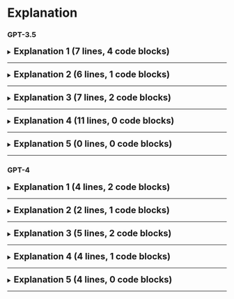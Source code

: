 # Explanation
### GPT-3.5

<details>
  <summary><span style="font-size:20px;font-weight:bold;">Explanation 1 (7 lines, 4 code blocks)</span></summary>

_This explanation suggested: [Series.append]_.

  <details>
    <summary>English (original)</summary>
  The test failure occurred in the `append` method of the `pandas.core.series.Series` class. Here is the code snippet for the `append` method:

```python
2660 :     def append(self, to_append, ignore_index=False, verify_integrity=False):
2661 :         """
2662 :         Concatenate two or more Series.
2663 :
2664 :         Parameters
2665 :         ----------
2666 :         to_append : Series or list/tuple of Series
2667 :             Series to append with self.
...
2733 :             to_concat = [self] + to_append
...
2736 :         return concat(
2737 :             to_concat, ignore_index=ignore_index, verify_integrity=verify_integrity
2738 :         )
```

Based on the error message `TypeError: can only concatenate list (not "tuple") to list`, it seems that the `to_append` parameter is expected to be a list or tuple of Series. However, in the failing test, the `tuple_input` is passed as the `to_append` argument, which is a tuple of Series.

The error occurred in this line of code:

```python
result = s.append(tuple_input)
```

Inside the `append` method, the `to_append` argument is concatenated with the `self` Series using the `+` operator. Since `to_append` is expected to be a list or tuple of Series, the code tries to concatenate the Series objects in `to_append` with the `self` Series. However, a tuple cannot be directly concatenated with a list using the `+` operator, which leads to the `TypeError` in this case.

To fix this issue, the `to_append` argument in the `append` method should be converted to a list when it is a tuple. This can be done by modifying the code as follows:

```python
if isinstance(to_append, (list, tuple)):
    to_concat = [self] + list(to_append)
else:
    to_concat = [self, to_append]
```

This modification ensures that if `to_append` is a tuple, it gets converted to a list before concatenation.

The suggested location to fix this issue is:

```
pandas.core.series.Series.append(list, ..)
```
</details>
<details>
  <summary>Korean (translated)</summary>
    `pandas.core.series.Series` 클래스의 `append` 함수 내부에서 테스트 실패가 발생했습니다. 다음은 `append` 함수의 코드 스니펫입니다:

```python
2660 :     def append(self, to_append, ignore_index=False, verify_integrity=False):
2661 :         """
2662 :         Concatenate two or more Series.
2663 :
2664 :         Parameters
2665 :         ----------
2666 :         to_append : Series or list/tuple of Series
2667 :             Series to append with self.
...
2733 :             to_concat = [self] + to_append
...
2736 :         return concat(
2737 :             to_concat, ignore_index=ignore_index, verify_integrity=verify_integrity
2738 :         )
```


에러 메세지인 `TypeError: can only concatenate list (not "tuple") to list`를 보았을 때, `to_append` 매개변수가 Series의 리스트(`list`) 혹은 튜플(`tuple`) 타입이어야 하는 것으로 보입니다. 그러나 실패 테스트에서는 Series의 튜플인 `tuple_input`이 `to_append` 인자로 전달되었습니다.

이 에러는 다음 코드 라인에서 발생했습니다:
```python
result = s.append(tuple_input)
```

`append` 함수 내에서, `to_append`인자는 `self` Series와 `+` 연산자를 사용하여 연결(concatenate)됩니다. to_append는 Series의 리스트 또는 튜플로 예상되므로 코드는 `to_append` 내의 Series 객체를 `self` Series와 연결하려고 시도합니다. 그러나 `+` 연산자를 사용하여 튜플을 직접 리스트와 연결(concatenate)할 수 없으므로 이로 인해 이 경우에 `TypeError`가 발생합니다.


이 문제를 해결하기 위해 `append` 함수 내의 `to_append` 인자는 튜플일 경우 리스트로 변환되어야 합니다. 이를 수행하기 위해 코드를 다음과 같이 수정할 수 있습니다:

```python
if isinstance(to_append, (list, tuple)):
    to_concat = [self] + list(to_append)
else:
    to_concat = [self, to_append]
```


이 수정은 `to_append`가 튜플인 경우 연결(concatenation) 전에 리스트로 변환되도록 보장합니다.

이 문제를 수정하기 위해 다음의 위치를 권장합니다:
```
pandas.core.series.Series.append(list, ..)
```
</details>
</details>
<hr>


<details>
  <summary><span style="font-size:20px;font-weight:bold;">Explanation 2 (6 lines, 1 code blocks)</span></summary>

_This explanation suggested: [Series.append]_.

  <details>
    <summary>English (original)</summary>
  The `append` method in the `pandas.core.series.Series` class is used to concatenate two or more Series objects. It takes the following parameters:

- `to_append`: Series or list/tuple of Series. The Series or list/tuple of Series objects to append with the calling Series.
- `ignore_index`: bool, default False. If True, the resulting Series will not use the index labels.
- `verify_integrity`: bool, default False. If True, an exception will be raised if the resulting Series has duplicate index values.

The method returns a concatenated Series.

Here is an example usage of the `append` method:

```python
s1 = pd.Series([1, 2, 3])
s2 = pd.Series([4, 5, 
```
</details>
<details>
  <summary>Korean (translated)</summary>

  `pandas.core.series.Series` 클래스의 `append` 함수는 두 개 이상의 Series 객체를 연결하는 데 사용됩니다. 다음과 같은 매개변수를 받습니다:

- `to_append`: Series 또는 Series의 리스트/튜플. 호출하는 Series와 연결할 Series 또는 Series의 리스트/튜플입니다.
- `ignore_index`: bool, 기본값은 False. True인 경우, 결과 Series는 인덱스 라벨을 사용하지 않습니다.
- `verify_integrity`: bool, 기본값은 False. True인 경우, 결과 Series에 중복된 인덱스 값이 있는 경우 예외가 발생합니다.

이 함수는 연결된 Series를 반환합니다.

여기에 `append` 함수의 예제 사용법이 있습니다:

```python
s1 = pd.Series([1, 2, 3])
s2 = pd.Series([4, 5, 
```

</details>
</details>
<hr>


<details>
  <summary><span style="font-size:20px;font-weight:bold;">Explanation 3 (7 lines, 2 code blocks)</span></summary>

_This explanation suggested: [Series.append]_.

  <details>
    <summary>English (original)</summary>
  The failing test `test_append_tuples` is testing the `append` method of the `Series` class in the `pandas.core.series` package. The `append` method is used to concatenate two or more `Series` objects.

Looking at the code snippet of the `append` method, we can see that it takes a `to_append` argument, which can be a `Series` object or a list/tuple of `Series` objects. If `to_append` is a list or tuple, the `append` method appends each `Series` in the list/tuple to the original `Series` object.

The error occurred at line 64 of the test code, where the `append` method is called with a tuple `tuple_input` as the `to_append` argument. The error message indicates that the `append` method can only concatenate a list, not a tuple.

To fix this issue, the `append` method should be updated to handle tuples as well. It could convert the tuple to a list before concatenation, or handle tuples as a special case.

Suggested fix:

```
pandas.core.series.Series.append(list_input, ignore_index=ignore_index, verify_integrity=verify_integrity)
```

or

```
to_concat = [self] + list(to_append)
```

Both suggested fixes modify the `append` method to handle a tuple `to_append` argument by converting it to a list before concatenation.
</details>
<details>
  <summary>Korean (translated)</summary>

실패한 테스트인 `test_append_tuples`는 `pandas.core.series` 패키지의 `Series` 클래스의 `append` 함수를 테스트하고 있습니다. `append` 함수는 두 개 이상의 `Series` 객체를 연결하는 데 사용됩니다.

`append` 함수의 코드를 살펴보면 `to_append` 인자를 사용하는데, 이 인자는 `Series` 객체이거나 `Series` 객체의 리스트/튜플일 수 있습니다. 만약 `to_append`이 리스트 또는 튜플이라면, `append` 함수는 리스트/튜플 내의 각 `Series`를 원래의 `Series`객체에 추가합니다.

에러는 `to_append`인자로 튜플 `tuple_input`을 사용하여 `append` 함수를 호출하는 테스트 코드의 64번째 줄에서 발생했습니다. 에러 메시지는 append 함수는 튜플이 아닌 리스트만 연결(concatenate)할 수 있다고 나타냅니다.

이 문제를 해결하기 위해 `append` 함수를 업데이트하여 튜플도 처리하도록 수정해야 합니다. 이를 위해 연결 전에 튜플을 리스트로 변환하거나, 튜플을 특수한 경우로 처리할 수 있습니다.

제안된 수정 사항:

```
pandas.core.series.Series.append(list_input, ignore_index=ignore_index, verify_integrity=verify_integrity)
```

또는

```
to_concat = [self] + list(to_append)
```

두 가지 제안된 수정 모두 `append` 함수가 튜플 `to_append` 인자를 연결 전에 리스트로 변환하여 처리하도록 수정합니다.

</details>
</details>
<hr>


<details>
  <summary><span style="font-size:20px;font-weight:bold;">Explanation 4 (11 lines, 0 code blocks)</span></summary>

_This explanation suggested: [Series.append]_.

  <details>
    <summary>English (original)</summary>
  Based on the code snippet of the `append` method in the `Series` class, we can see that the method takes a `to_append` parameter, which can be a `Series`, a list of `Series`, or a tuple of `Series`. The method is used to concatenate the `Series` objects together.

In the failing test `test_append_tuples`, a `Series` object `s` is created with values `[1, 2, 3]`. Then, two variables `list_input` and `tuple_input` are defined, which contain the `s` object as elements. 

The expected result is obtained by calling the `append` method on `s` with the `list_input` variable as the argument. The result is assigned to the `expected` variable.

The error occurs when calling the `append` method on `s` with the `tuple_input` variable as the argument. The error message indicates that a `TypeError` occurred, stating that a tuple cannot be concatenated to a list.

From the code snippet, we can see that the `append` method internally uses the `concat` function from `pandas.core.reshape.concat` to concatenate the `Series` objects. Specifically, in line 2733 of the `append` method, it checks if `to_append` is a list or tuple, and if so, it concatenates `self` with the elements of `to_append` using the `+` operator.

Based on this information, we can conclude that the `append` method in the `Series` class expects `to_append` to be a list or tuple of `Series` objects, not a single `Series` object.

To fix this issue, the `append` method should be modified to handle a single `Series` object as `to_append`. This can be done by converting the single `Series` object to a list or tuple before performing the concatenation.

Suggested fix:
- Class: `pandas.core.series.Series`
- Method: `append`
- Argument type: `Series`
</details>
<details>
  <summary>Korean (translated)</summary>

`Series` 클래스 안의 `append` 함수의 코드 스니펫을 살펴보면, 이 함수가 `Series`, `Series`의 리스트, 혹은 `Series`의 튜플인 `to_append` 매개변수를 받는다는 것을 알 수 있습니다. 이 함수는 `Series` 객체를 연결(concatenate)하는 데에 사용됩니다.

실패한 테스트인 `test_append_tuples`에서는 `Series` 객체 `s`가 `[1, 2, 3]`의 값을 가지고 생성됩니다. 그런 다음, `list_input`과 `tuple_input` 두 변수가 정의 되는데, 이 변수들은 `s` 객체를 원소로 포함합니다.

예상 결과는 `s`에 `list_input` 변수를 인자로 사용하여 `append` 함수를 호출하여 얻어집니다. 이 결과는 `expected` 변수에 할당됩니다.

에러는 `s`에 `tuple_input` 변수를 인자로 사용하여 인자로 `append` 함수를 호출할 때 발생합니다. 에러메세지는 `TypeError`가 발생했다는 것을 보여주며, 이는 튜플을 리스트에 연결할 수 없다고 말하고 있습니다. 

코드 스니펫을 통해 볼 때, `append` 함수가 내부적으로 `pandas.core.reshape.concat`에서 가져온 `concat` 함수를 사용하여 `Series` 객체들을 연결하고 있음을 알 수 있습니다. 구체적으로 `append` 함수의 2733번 째 줄은 `to_append`가 리스트 또는 튜플인지 확인하고, 그렇다면 `+` 연산자를 사용하여 `self`를 `to_append`의 원소와 연결합니다. 

이 정보를 기반으로 하면, `Series` 클래스의 `append` 함수는 `to_append`가 단일 `Series` 객체가 아니라 `Series` 객체의 리스트 또는 튜플임을 기대한다고 결론지을 수 있습니다. 

이 문제를 해결하기 위해 `append` 함수를 수정하여 단일 `Series` 객체를 `to_append` 함수로 처리할 수 있도록 수정해야 합니다. 이를 위해 연결을 수행하기 전에 단일 `Series` 객체를 리스트 또는 튜플로 변환할 수 있습니다.

제안된 수정 사항:
- Class: `pandas.core.series.Series`
- Method: `append`
- Argument type: `Series`

</details>
</details>
<hr>


<details>
  <summary><span style="font-size:20px;font-weight:bold;">Explanation 5 (0 lines, 0 code blocks)</span></summary>

_This explanation suggested: [Series.append]_.

None
  </details>
<hr>

### GPT-4

<details>
  <summary><span style="font-size:20px;font-weight:bold;">Explanation 1 (4 lines, 2 code blocks)</span></summary>

_The suggestion of this explanation could not be identified_.

  <details>
    <summary>English (original)</summary>
  The error seems to be caused by the append method in the Series class. The append method accepts a list or tuple of Series to append, but when it tries to add the initial Series to the list of Series to append (line 2733), it fails because you cannot concatenate a list with a tuple (which is unchangeable), resulting in a TypeError.

Here we have the snippet from the append method which is causing the error:

```python
2732 :         if isinstance(to_append, (list, tuple)):
2733 :             to_concat = [self] + to_append
2734 :         else:
2735 :             to_concat = [self, to_append]
```

The `isinstance(to_append, (list, tuple))` checks if the argument `to_append` is a list or a tuple. If this is the case (and for our failing test, the input is a tuple), the next line attempts to add the Series (`self`) with the tuple, causing the mentioned TypeError.

This can be confirmed by looking at the details of the failing test and followed error message:

```python
>       result = s.append(tuple_input)
pandas/tests/series/test_combine_concat.py:64: 
>           to_concat = [self] + to_append
pandas/core/series.py:2733: TypeError
```
</details>
<details>
  <summary>Korean (translated)</summary>

이 오류는 `Series` 클래스의 `append` 함수에서 발생하는 것으로 보입니다. append 함수는 추가할 Series의 리스트나 튜플을 입력받는데, 초기 Series를 Series의 리스트에 추가할 때 리스트를 튜플(변경할 수 없는 자료형)과 연결할 수 없기 때문에 `TypeError`가 나고 실패합니다 (2733번째 줄).

오류를 발생시키는 `append` 함수의 스니펫은 다음과 같습니다:

```python
2732 :         if isinstance(to_append, (list, tuple)):
2733 :             to_concat = [self] + to_append
2734 :         else:
2735 :             to_concat = [self, to_append]
```

`isinstance(to_append, (list, tuple))` 는 `to_append` 인자가 리스트 또는 튜플인지 확인합니다. 이 조건이 참인 경우 (그리고 우리의 실패한 테스트 케이스에서는 입력이 튜플임), 다음 줄에서 Series(`self`)를 해당 튜플과 연결하려고 시도하며, 이로 인해 언급한 TypeError가 발생합니다.

이것은 실패한 테스트의 세부 정보와 관련된 오류 메시지를 살펴보면 확인할 수 있습니다:

```python
>       result = s.append(tuple_input)
pandas/tests/series/test_combine_concat.py:64: 
>           to_concat = [self] + to_append
pandas/core/series.py:2733: TypeError
```

</details>
</details>
<hr>


<details>
  <summary><span style="font-size:20px;font-weight:bold;">Explanation 2 (2 lines, 1 code blocks)</span></summary>

_This explanation suggested: [Series.append]_.

  <details>
    <summary>English (original)</summary>
  The `append` method in the `Series` class is designed to concatenate two or more pandas Series. The failure comes from line 2733 in the `append` method:

```python
2732 :         if isinstance(to_append, (list, tuple)):
2733 :             to_concat = [self] + to_append
```

When the `to_append` argument is a tuple (as `tuple_input` is in the test), the `append` method tries to add this tuple to the list `[self]`, leading to a `TypeError: can only concatenate list (not "tuple") to list`. This explains the failing test as the `append` method cannot handle tuple inputs, contrary to the test case's expectation.
</details>
<details>
  <summary>Korean (translated)</summary>

`Series` 클래스의 `append` 함수는 두 개 이상의 판다스 Series를 연결(concatenate)하기 위해 설계되었습니다. 테스트 실패는 `append` 함수의 2733번 라인에서 발생합니다:

```python
2732 :         if isinstance(to_append, (list, tuple)):
2733 :             to_concat = [self] + to_append
```

테스트의 `tuple_input`처럼 `to_append` 인자가 튜플인 경우, append 함수는 이 튜플을 `[self]`라는 리스트에 추가하려고 시도하며 이로 인해 `TypeError: can only concatenate list (not "tuple") to list` 오류가 발생합니다. 이것이 테스트 실패의 이유로, 테스트 케이스의 기대와는 달리 append 함수는 튜플 입력을 처리할 수 없는 것으로 보입니다.

</details>
</details>
<hr>


<details>
  <summary><span style="font-size:20px;font-weight:bold;">Explanation 3 (5 lines, 2 code blocks)</span></summary>

_This explanation suggested: [Series.append]_.

  <details>
    <summary>English (original)</summary>
  The bug occurred because the `append` method of the `Series` class in `pandas.core.series` package only allows concatenation of lists, but not tuples. The `append` method concatenates the input given on `Series` with `self`, which is the original `Series`. The relevant part of the code causing the failure is:

```python
if isinstance(to_append, (list, tuple)):
    to_concat = [self] + to_append
else:
    to_concat = [self, to_append]
```

In the failing test case, a tuple is being passed as `to_append`, and Python attempted to concatenate this tuple to a list, which resulted in a `TypeError`. The test `test_append_tuples` failed because it specifically attempted to concatenate a tuple to a Series using the `append` method. The `TypeError` indicates that only a list (not a tuple) can be concatenated to a list. 

To fix this issue, the `append` method needs to be adjusted to handle tuple inputs correctly. In the current implementation, adding a tuple to a list is done directly, which is not permissible in Python. A possible solution could be converting the tuple to a list before performing the concatenation. This could happen in the part where `to_append` is added to a list along with `self`. 

A corrected version of the code might look as follows:

```python
if isinstance(to_append, (list, tuple)):
    to_concat = [self] + list(to_append)
else:
    to_concat = [self, to_append]
```

This revised version of the code creates a list from `to_append` before adding it to the list, avoiding the TypeError seen in the test.
</details>
<details>
  <summary>Korean (translated)</summary>

이 버그는 `pandas.core.series` 패키지의 `Series` 클래스의 `append` 메서드가 리스트를 연결(concatenate)할 수는 있지만 튜플을 연결할 수 없어서 발생한 것으로 보입니다. `append` 함수는 `Series`에 주어진 입력을 `self` (원래 `Series`)와 연결합니다. 실패의 원인이 되는 코드 부분은 다음과 같습니다:

```python
if isinstance(to_append, (list, tuple)):
    to_concat = [self] + to_append
else:
    to_concat = [self, to_append]
```

실패한 테스트 케이스에서 `to_append`로 튜플이 전달되었고, 파이썬은 이 튜플을 리스트에 연결하려고 시도했으며, 이로 인해 `TypeError`가 발생했습니다. `test_append_tuples` 테스트는 특히 `append` 메서드를 사용하여 Series에 튜플을 연결하려고 시도했기 때문에 실패했습니다.  The `TypeError`는 리스트(튜플이 아닌)만 리스트에 연결될 수 있다는 것을 나타냅니다.

이 문제를 해결하기 위해서는 `append` 메서드를 수정하여 튜플 입력을 올바르게 처리해야 합니다. 현재의 구현에서는 튜플을 리스트에 직접 추가하고 있는데, 이는 파이썬에서 허용되지 않습니다. 가능한 해결책은 연결을 수행하기 이전에 튜플을 리스트로 변환하는 것입니다. 이것은 `to_append`가 `self` 리스트에 추가되기 전에 수행될 수 있습니다.

코드를 수정한 버전은 다음과 같을 수 있습니다:

```python
if isinstance(to_append, (list, tuple)):
    to_concat = [self] + list(to_append)
else:
    to_concat = [self, to_append]
```

이 수정된 코드 버전은 테스트에서 발생했던 `TypeError`를 피하기 위해 `to_append`로부터 리스트를 생성한 다음 이를 리스트에 추가합니다.

</details>
</details>
<hr>


<details>
  <summary><span style="font-size:20px;font-weight:bold;">Explanation 4 (4 lines, 1 code blocks)</span></summary>

_This explanation suggested: [Series.append]_.

  <details>
    <summary>English (original)</summary>
  The test `['pandas.tests.series.test_combine_concat.TestSeriesCombine.test_append_tuples()']` failed due to a TypeError when attempting to concatenate a tuple with a list. The faulty method is `pandas.core.series.Series.append`.

At line 2733, in the `append` method of the `Series` class in pandas, there is an attempt to add an item `to_append` to a list containing [`self`]. The error arises when `to_append` is a tuple; the python '+' operator does not support list to tuple concatenation, it only supports list-to-list concatenation. Therefore, when the `test_append_tuples` test tries to append a tuple of Series (`tuple_input`) at line 64, it throws a TypeError: "can only concatenate list (not "tuple") to list". This shows that the `append` method does not support tuples, which contradicts the method's documentation that states it does support list/tuple of Series as the `to_append` parameter. 

The relevant code snippet in `append` method:
```
2730 :         from pandas.core.reshape.concat import concat

2732 :         if isinstance(to_append, (list, tuple)):
2733 :             to_concat = [self] + to_append
2734 :         else:
2735 :             to_concat = [self, to_append]
```
The above code checks if the `to_append` argument is either a list or a tuple, and then concatenates it with a list containing `self`. This causes the error, as Python does not support concatenation of a list with a tuple.
</details>
<details>
  <summary>Korean (translated)</summary>

테스트 `['pandas.tests.series.test_combine_concat.TestSeriesCombine.test_append_tuples()']`은 tuple을 list와 연결하려고 시도하다가 `TypeError`로 실패합니다. 문제가 있는 함수는 `pandas.core.series.Series.append`입니다.

pands의 `Series` 클래스의 `append`함수 2733번째 줄에서, `to_append` 항목을 `[self]`를 포함한 리스트에 추가하려고 시도합니다. 문제는 `to_append`가 튜플인 경우 발생하며, 파이썬의 `+` 연산자는 리스트와 튜플 간의 연결을 지원하지 않으며 리스트 간 연결만 지원합니다. 따라서 `test_append_tuples` 테스트가 64번째 줄에서 Series의 튜플인 (`tuple_input`)을 append하려고 시도할 때 `can only concatenate list (not "tuple") to list` 라는 TypeError가 발생합니다. 이는 `append` 함수가 튜플을 지원하지 않는다는 것을 보여주며, 이는 `to_append` 매개변수로 Series 리스트/튜플을 지원한다고 명시하고 있는 함수 문서의 내용과 모순됩니다.

`append` 내부의 관련된 코드 스니펫은 다음과 같습니다:
```
2730 :         from pandas.core.reshape.concat import concat

2732 :         if isinstance(to_append, (list, tuple)):
2733 :             to_concat = [self] + to_append
2734 :         else:
2735 :             to_concat = [self, to_append]
```
위 코드는 `to_append` 인자가 리스트 혹은 튜플인지 확인하고, `self`를 포함하는 list와 연결하려고 시도합니다. Python이 리스트와 튜플 간 연결을 지원하지 않기 때문에 이는 에러를 발생시킵니다.

</details>
</details>
<hr>


<details>
  <summary><span style="font-size:20px;font-weight:bold;">Explanation 5 (4 lines, 0 code blocks)</span></summary>

_This explanation suggested: [Series.append]_.

  <details>
    <summary>English (original)</summary>
  The error occurred when the append function tried to concatenate a tuple with a list where only list concatenation is allowed. The 'append' function in the 'pandas.core.series.Series' class, which is designed to concatenate two or more Series, attempts to concatenate 'self' with 'to_append'. If 'to_append' is an instance of list or tuple, it attempts to construct a list using '[self] + to_append'. This is problematic when 'to_append' is a tuple because Python does not support list and tuple concatenation. This is evidenced by the error message in the tests: `TypeError: can only concatenate list (not "tuple") to list`.

A more appropriate code operation in this context would be to convert the tuple to a list before the concatenation, hence avoiding the TypeError. 

The `append` function of the Series class should ensure compatibility with both list and tuple input for the `to_append` argument, as the docstring suggests it should be possible to pass either a Series or list/tuple of Series. Currently, it fails when a tuple of Series is passed as `to_append` argument.
pandas.core.series.Series.append
</details>
<details>
  <summary>Korean (translated)</summary>

이 에러는 리스트 간 연결만을 허용하는 append 함수가 튜플과 리스트를 연결하려고 하다가 발생합니다. 두 개 이상의 Series를 연결하기 위해 고안된 'pandas.core.series.Series' 클래스의 'append' 함수는 `self`와 `to_append`의 연결을 시도합니다. 만약 'to_append'가 리스트 혹은 튜플 인스턴스인 경우, '[self] + to_append' 코드를 이용하여 리스트 생성을 시도합니다. 하지만 Python이 리스트와 튜플 간 연결을 지원하지 않기 때문에, 이 코드는 `to_append`가 튜플인 경우 문제가 됩니다. 이것은 테스트의 오류 메시지로 확인할 수 있습니다: `TypeError: can only concatenate list (not "tuple") to list`.


이 맥락에서 더욱 적절한 코드 작업은, 연결하기 전에 튜플을 리스트로 변환하여 TypeError를 피하는 것입니다.

Series 클래스의 append 함수는 docstring이 Series 또는 Series의 리스트/튜플을 전달할 수 있어야 한다고 나타내는 대로, `to_append` 인자에 대한 입력이 리스트와 튜플 모두와 호환되도록 보장해야 합니다. 현재 `to_append` 인자로 Series의 튜플이 전달되는 경우를 처리하지 못하고 있습니다.
pandas.core.series.Series.append

</details>
</details>
<hr>